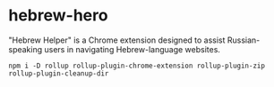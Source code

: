 # hebrew-hero
"Hebrew Helper" is a Chrome extension designed to assist Russian-speaking users in navigating Hebrew-language websites.


```
npm i -D rollup rollup-plugin-chrome-extension rollup-plugin-zip rollup-plugin-cleanup-dir
```